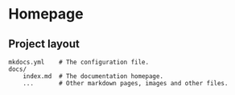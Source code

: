 # Homepage


## Project layout

    mkdocs.yml    # The configuration file.
    docs/
        index.md  # The documentation homepage.
        ...       # Other markdown pages, images and other files.
